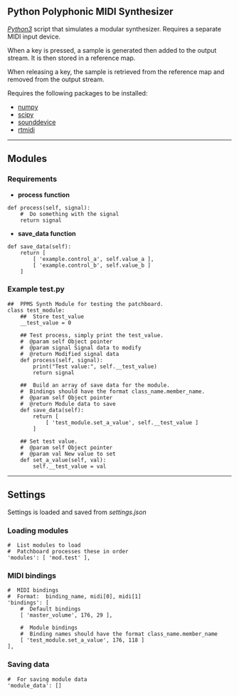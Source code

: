 ## Python Polyphonic MIDI Synthesizer

[*Python3*](https://www.python.org/) script that simulates a modular synthesizer.  Requires a separate MIDI input device.

When a key is pressed, a sample is generated then added to the output stream.  It is then stored in a reference map.

When releasing a key, the sample is retrieved from the reference map and removed from the output stream.

Requires the following packages to be installed:
- [numpy](https://numpy.org/)
- [scipy](https://www.scipy.org/)
- [sounddevice](https://pypi.org/project/sounddevice/)
- [rtmidi](https://pypi.org/project/python-rtmidi/)

-----

## Modules

### Requirements

- __process function__
```
def process(self, signal):
    #  Do something with the signal
    return signal
```

- __save_data function__
```
def save_data(self):
    return [
        [ 'example.control_a', self.value_a ],
        [ 'example.control_b', self.value_b ]
    ]
```

### Example test.py
```
##  PPMS Synth Module for testing the patchboard.
class test_module:
    ##  Store test_value
    __test_value = 0

    ## Test process, simply print the test_value.
    #  @param self Object pointer
    #  @param signal Signal data to modify
    #  @return Modified signal data
    def process(self, signal):
        print("Test value:", self.__test_value)
        return signal

    ##  Build an array of save data for the module.
    #  Bindings should have the format class_name.member_name.
    #  @param self Object pointer
    #  @return Module data to save
    def save_data(self):
        return [
            [ 'test_module.set_a_value', self.__test_value ]
        ]

    ## Set test value.
    #  @param self Object pointer
    #  @param val New value to set
    def set_a_value(self, val):
        self.__test_value = val
```

-----

## Settings

Settings is loaded and saved from *settings.json*

### Loading modules
```
#  List modules to load
#  Patchboard processes these in order
'modules': [ 'mod.test' ],
```


### MIDI bindings
```
#  MIDI bindings
#  Format:  binding_name, midi[0], midi[1]
'bindings': [
    #  Default bindings
    [ 'master_volume', 176, 29 ],

    #  Module bindings
    #  Binding names should have the format class_name.member_name
    [ 'test_module.set_a_value', 176, 118 ]
],
```

### Saving data
```
#  For saving module data
'module_data': []
```
